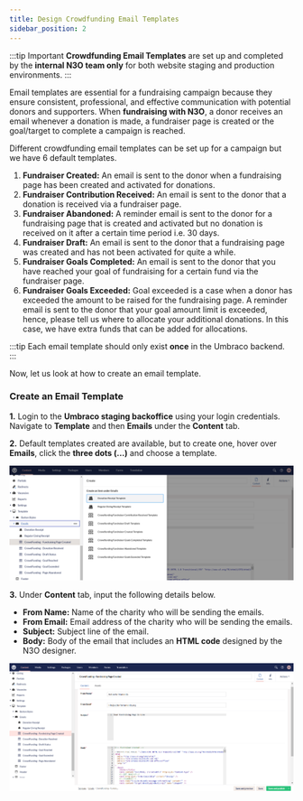 ```yaml
---
title: Design Crowdfunding Email Templates
sidebar_position: 2
---
```


:::tip Important
**Crowdfunding Email Templates** are set up and completed by the **internal N3O team only** for both website staging and production environments.
:::

Email templates are essential for a fundraising campaign because they ensure consistent, professional, and effective communication with potential donors and supporters. When **fundraising with N3O**, a donor receives an email whenever a donation is made, a fundraiser page is created or the goal/target to complete a campaign is reached. 

Different crowdfunding email templates can be set up for a campaign but we have 6 default templates.

1. **Fundraiser Created:** An email is sent to the donor when a fundraising page has been created and activated for donations.
2. **Fundraiser Contribution Received:** An email is sent to the donor that a donation is received via a fundraiser page.
3. **Fundraiser Abandoned:** A reminder email is sent to the donor for a fundraising page that is created and activated but no donation is received on it after a certain time period i.e. 30 days.
4. **Fundraiser Draft:** An email is sent to the donor that a fundraising page was created and has not been activated for quite a while.
5. **Fundraiser Goals Completed:** An email is sent to the donor that you have reached your goal of fundraising for a certain fund via the fundraiser page. 
6. **Fundraiser Goals Exceeded:** Goal exceeded is a case when a donor has exceeded the amount to be raised for the fundraising page. A reminder email is sent to the donor that your goal amount limit is exceeded, hence, please tell us where to allocate your additional donations. In this case, we have extra funds that can be added for allocations.

:::tip
Each email template should only exist **once** in the Umbraco backend.
:::

Now, let us look at how to create an email template.

### Create an Email Template

**1.** Login to the **Umbraco staging backoffice** using your login credentials. Navigate to **Template** and then **Emails** under the **Content** tab. 

**2.** Default templates created are available, but to create one, hover over **Emails**, click the **three dots (...)** and choose a template. 

![create template](./create-template.png)

**3.** Under **Content** tab, input the following details below.

- **From Name:** Name of the charity who will be sending the emails.
- **From Email:** Email address of the charity who will be sending the emails. 
- **Subject:** Subject line of the email.
- **Body:** Body of the email that includes an **HTML code** designed by the N3O designer. 

![show email template](./show-email-template.png)
